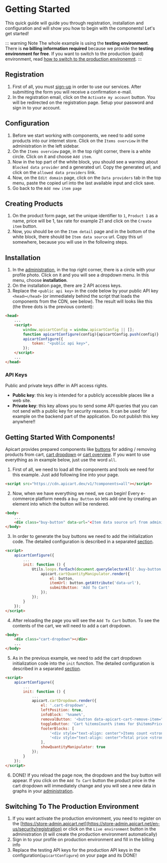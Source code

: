 # Getting Started
This quick guide will guide you through registration, installation and configuration and will show you how to begin with the components! Let's get started!

::: warning Note
The whole example is using the **testing environment**. There is **no billing information required** because we provide the **testing environment for free**. If you want to switch to the production (paid) environment, read [how to switch to the production environemnt](#switching-to-the-production-environment).
:::

## Registration
1. First of all, you must [sign-up](https://store-admin.apicart.dev/en-us/security/registration) in order to use our services. After submitting the form you will receive a confirmation e-mail.
2. In the registration email, click on the `Activate my account` button. You will be redirected on the registration page. Setup your password and sign in to your account.

## Configuration
1. Before we start working with components, we need to add some products into our internet store. Click on the `Items overview` in the administration in the left sidebar.
2. On the `Items overview` page, in the top right corner, there is a white circle. Click on it and choose `Add item`.
3. Now in the top part of the white block, you should see a warning about `Blocked data provider` and a generated url. Copy the generated url, and click on the `allowed data providers` link.
4. Now, on the `Edit domain` page, click on the `Data providers` tab in the top menu, paste the copied url into the last available input and click save.
5. Go back to the `Add new item page`

## Creating Products
1. On the product form page, set the unique identifier to `1`, `Product 1` as a name, price will be 1, tax rate for example 21 and click on the `Create item` button.
2. Now, you should be on the `Item detail` page and in the bottom of the white block, there should be `Item data source` url. Copy this url somewhere,
because you will use in the following steps.

## Installation
1. In the [administration](https://store-admin.apicart.dev/), in the top right corner, there is a circle with your profile photo. Click on it and you will see a dropdown menu. In this menu, choose **installation**.
2. On the installation page, there are 2 API access keys.
3. Replace the `<public api key>` in the code below by your public API key
`<head></head>` (or immediately behind the script that loads the components from the CDN, see below). The result will looks like this (the three dots is the previous content):

```HTML
<head>
    ...
    <script>
        window.apicartConfig = window.apicartConfig || [];
        function apicartConfigure(config){apicartConfig.push(config)}
        apicartConfigure({
            token: "<public api key>",
        });
    </script>
    ...
</head>
```

### API Keys
Public and private keys differ in API access rights.
- **Public key**: this key is intended for a publicly accessible places like a web site.
- **Private key**: this key allows you to send some API queries that you can not send with a public key for security reasons. It can be used for example on the backend part of the application. Do not publish this key anywhere!!

## Getting Started With Components!
Apicart provides prepared components like [buttons](/components/web/v1/cart.html#cart-quantity-manipulator) for adding / removing products from cart, [cart dropdown](/components/web/v1/cart.html#cart-dropdown) or [cart overview](/components/web/v1/cart.html#cart-overview).
If you want to use everything as in example below, just use the word `all`.

1. First of all, we need to load all the components and tools we need for this example. Just add following line into your page.
```HTML
<script src="https://cdn.apicart.dev/v1/?components=all"></script>
```

2. Now, when we have everything we need, we can begin! Every e-commerce platform needs a `Buy Button` so lets add one by creating an element into which the button will be rendered.
```HTML
<body>
    ...
    <div class="buy-button" data-url="<Item data source url from administration>"></div>
</body>
```

3. In order to generate the buy buttons we need to add the initialization code.
The detailed configuration is described in a separated [section](/components/web/v1/cart.html#cart-quantity-manipulator).
```HTML
<script>
    apicartConfigure({
        ...
        init: function () {
            Utils.loops.forEach(document.querySelectorAll('.buy-button'), function (key, button) {
                apicart.cartQuantityManipulator.render({
                    el: button,
                    itemUrl: button.getAttribute('data-url'),
                    submitButton: 'Add To Cart'
                });
            });
        }
    });
</script>
```

4. After reloading the page you will see the `Add To Cart` button. To see the contents of the cart, we will need to add a cart dropdown.
```HTML
<body>
    <div class="cart-dropdown"></div>
    ...
</body>
```

5. As in the previous example, we need to add the cart dropdown initialization code into the `init` function.
The detailed configuration is described in a separated [section](/components/web/v1/cart.html#cart-dropdown).
```HTML
<script>
    apicartConfigure({
        ...
        init: function () {
            ...
            apicart.cartDropdown.render({
                el: '.cart-dropdown',
                leftPosition: true,
                infoBlock: '%name%',
                removalButton: '<button data-apicart-cart-remove-item="%dataUrl%">Remove</button>',
                toggleButton: 'Cart %itemsCount% items for $%itemsPrice%',
                footerBlocks: [
                    '<div style="text-align: center">Items count <strong>%itemsCount% pcs</strong></div>',
                    '<div style="text-align: center">Total price <strong>$%itemsPrice%</strong></div>'
                ],
                showQuantityManipulator: true
            });
        }
    });
</script>
```

6. DONE! If you reload the page now, the dropdown and the buy button will appear. If you click on the `Add To Cart` button
the product price in the cart dropdown will immediately change and you will see a new data in graphs in your [administration](https://store-admin.apicart.dev).

## Switching To The Production Environment

1. If you want activate the production environment, you need to register on the [https://store-admin.apicart.net](https://store-admin.apicart.net/en-us/security/registration)
or click on the `Live environment` button in the administration (it will create the production environment automatically)
2. Sign in to your profile on production environment and fill in the billing info
3. Replace the testing API keys for the production API keys in the configuration(`apicartConfigure`) on your page and its DONE!
